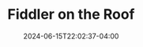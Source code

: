 ---
title: Fiddler on the Roof
Theatre: The Island Theater
Venue: The Island Theater
Season: 2024
date: 2024-06-15T22:02:37-04:00
opening_date: 2024-11-08
closing_date: 2024-11-17
showtimes:
  - 2024-11-08 19:30:00
  - 2024-11-09 19:30:00
  - 2024-11-10 14:00:00
  - 2024-11-15 19:30:00
  - 2024-11-16 19:30:00
  - 2024-11-17 14:00:00
featured_image: 
featured_image_alt: 
featured_image_caption: 
featured_image_attr: 
featured_image_attr_link: 
playbill:
Website: 
Tickets: 
show_details: 
cast:
crew:
orchestra:
genres: 
Description: 
---
